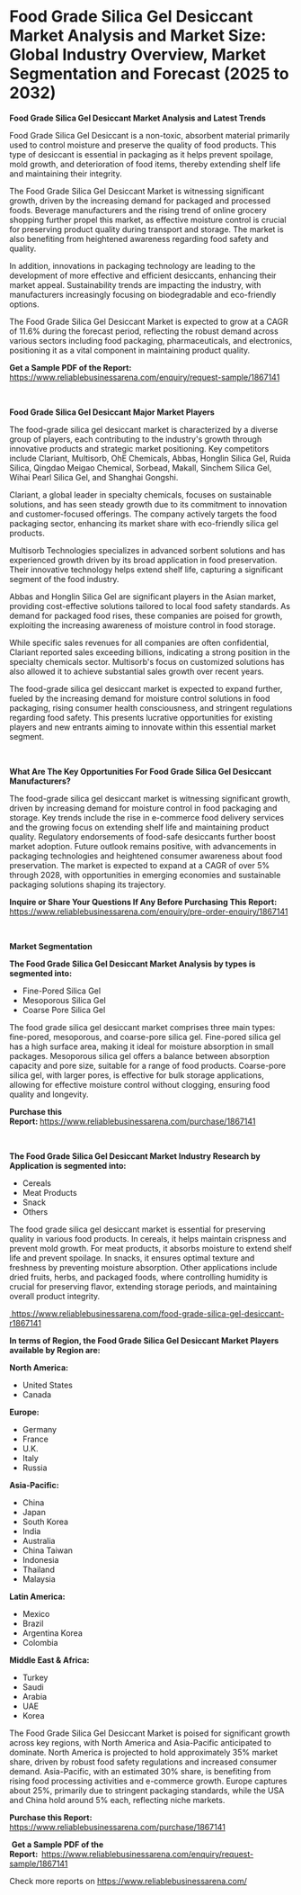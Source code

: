 <p><h1>Food Grade Silica Gel Desiccant Market Analysis and Market Size: Global Industry Overview, Market Segmentation and Forecast (2025 to 2032)</h1></p><p><strong>Food Grade Silica Gel Desiccant Market Analysis and Latest Trends</strong></p>
<p><p>Food Grade Silica Gel Desiccant is a non-toxic, absorbent material primarily used to control moisture and preserve the quality of food products. This type of desiccant is essential in packaging as it helps prevent spoilage, mold growth, and deterioration of food items, thereby extending shelf life and maintaining their integrity.</p><p>The Food Grade Silica Gel Desiccant Market is witnessing significant growth, driven by the increasing demand for packaged and processed foods. Beverage manufacturers and the rising trend of online grocery shopping further propel this market, as effective moisture control is crucial for preserving product quality during transport and storage. The market is also benefiting from heightened awareness regarding food safety and quality.</p><p>In addition, innovations in packaging technology are leading to the development of more effective and efficient desiccants, enhancing their market appeal. Sustainability trends are impacting the industry, with manufacturers increasingly focusing on biodegradable and eco-friendly options. </p><p>The Food Grade Silica Gel Desiccant Market is expected to grow at a CAGR of 11.6% during the forecast period, reflecting the robust demand across various sectors including food packaging, pharmaceuticals, and electronics, positioning it as a vital component in maintaining product quality.</p></p>
<p><strong>Get a Sample PDF of the Report:&nbsp;</strong> <a href="https://www.reliablebusinessarena.com/enquiry/request-sample/1867141?utm_campaign=2221&utm_medium=2&utm_source=Github&utm_content=ia&utm_term=03042025&utm_id=food-grade-silica-gel-desiccant">https://www.reliablebusinessarena.com/enquiry/request-sample/1867141</a></p>
<p>&nbsp;</p>
<p><strong>Food Grade Silica Gel Desiccant Major Market Players</strong></p>
<p><p>The food-grade silica gel desiccant market is characterized by a diverse group of players, each contributing to the industry's growth through innovative products and strategic market positioning. Key competitors include Clariant, Multisorb, OhE Chemicals, Abbas, Honglin Silica Gel, Ruida Silica, Qingdao Meigao Chemical, Sorbead, Makall, Sinchem Silica Gel, Wihai Pearl Silica Gel, and Shanghai Gongshi.</p><p>Clariant, a global leader in specialty chemicals, focuses on sustainable solutions, and has seen steady growth due to its commitment to innovation and customer-focused offerings. The company actively targets the food packaging sector, enhancing its market share with eco-friendly silica gel products. </p><p>Multisorb Technologies specializes in advanced sorbent solutions and has experienced growth driven by its broad application in food preservation. Their innovative technology helps extend shelf life, capturing a significant segment of the food industry.</p><p>Abbas and Honglin Silica Gel are significant players in the Asian market, providing cost-effective solutions tailored to local food safety standards. As demand for packaged food rises, these companies are poised for growth, exploiting the increasing awareness of moisture control in food storage.</p><p>While specific sales revenues for all companies are often confidential, Clariant reported sales exceeding billions, indicating a strong position in the specialty chemicals sector. Multisorb's focus on customized solutions has also allowed it to achieve substantial sales growth over recent years.</p><p>The food-grade silica gel desiccant market is expected to expand further, fueled by the increasing demand for moisture control solutions in food packaging, rising consumer health consciousness, and stringent regulations regarding food safety. This presents lucrative opportunities for existing players and new entrants aiming to innovate within this essential market segment.</p></p>
<p>&nbsp;</p>
<p><strong>What Are The Key Opportunities For Food Grade Silica Gel Desiccant Manufacturers?</strong></p>
<p><p>The food-grade silica gel desiccant market is witnessing significant growth, driven by increasing demand for moisture control in food packaging and storage. Key trends include the rise in e-commerce food delivery services and the growing focus on extending shelf life and maintaining product quality. Regulatory endorsements of food-safe desiccants further boost market adoption. Future outlook remains positive, with advancements in packaging technologies and heightened consumer awareness about food preservation. The market is expected to expand at a CAGR of over 5% through 2028, with opportunities in emerging economies and sustainable packaging solutions shaping its trajectory.</p></p>
<p><strong>Inquire or Share Your Questions If Any Before Purchasing This Report:</strong> <a href="https://www.reliablebusinessarena.com/enquiry/pre-order-enquiry/1867141?utm_campaign=2221&utm_medium=2&utm_source=Github&utm_content=ia&utm_term=03042025&utm_id=food-grade-silica-gel-desiccant">https://www.reliablebusinessarena.com/enquiry/pre-order-enquiry/1867141</a></p>
<p>&nbsp;</p>
<p><strong>Market Segmentation</strong></p>
<p><strong>The Food Grade Silica Gel Desiccant Market Analysis by types is segmented into:</strong></p>
<p><ul><li>Fine-Pored Silica Gel</li><li>Mesoporous Silica Gel</li><li>Coarse Pore Silica Gel</li></ul></p>
<p><p>The food grade silica gel desiccant market comprises three main types: fine-pored, mesoporous, and coarse-pore silica gel. Fine-pored silica gel has a high surface area, making it ideal for moisture absorption in small packages. Mesoporous silica gel offers a balance between absorption capacity and pore size, suitable for a range of food products. Coarse-pore silica gel, with larger pores, is effective for bulk storage applications, allowing for effective moisture control without clogging, ensuring food quality and longevity.</p></p>
<p><strong>Purchase this Report:&nbsp;</strong><a href="https://www.reliablebusinessarena.com/purchase/1867141?utm_campaign=2221&utm_medium=2&utm_source=Github&utm_content=ia&utm_term=03042025&utm_id=food-grade-silica-gel-desiccant">https://www.reliablebusinessarena.com/purchase/1867141</a></p>
<p>&nbsp;</p>
<p><strong>The Food Grade Silica Gel Desiccant Market Industry Research by Application is segmented into:</strong></p>
<p><ul><li>Cereals</li><li>Meat Products</li><li>Snack</li><li>Others</li></ul></p>
<p><p>The food grade silica gel desiccant market is essential for preserving quality in various food products. In cereals, it helps maintain crispness and prevent mold growth. For meat products, it absorbs moisture to extend shelf life and prevent spoilage. In snacks, it ensures optimal texture and freshness by preventing moisture absorption. Other applications include dried fruits, herbs, and packaged foods, where controlling humidity is crucial for preserving flavor, extending storage periods, and maintaining overall product integrity.</p></p>
<p><a href="https://www.reliablebusinessarena.com/food-grade-silica-gel-desiccant-r1867141?utm_campaign=2221&utm_medium=2&utm_source=Github&utm_content=ia&utm_term=03042025&utm_id=food-grade-silica-gel-desiccant">&nbsp;https://www.reliablebusinessarena.com/food-grade-silica-gel-desiccant-r1867141</a></p>
<p><strong>In terms of Region, the Food Grade Silica Gel Desiccant Market Players available by Region are:</strong></p>
<p>
    <p> <strong> North America: </strong>
        <ul>
            <li>United States</li>
            <li>Canada</li>
        </ul>
        </p> 
    <p> <strong> Europe: </strong>
        <ul>
            <li>Germany</li>
            <li>France</li>
            <li>U.K.</li>
            <li>Italy</li>
            <li>Russia</li>
        </ul>
        </p> 
    <p> <strong> Asia-Pacific: </strong>
        <ul>
            <li>China</li>
            <li>Japan</li>
            <li>South Korea</li>
            <li>India</li>
            <li>Australia</li>
            <li>China Taiwan</li>
            <li>Indonesia</li>
            <li>Thailand</li>
            <li>Malaysia</li>
        </ul>
        </p> 
    <p> <strong> Latin America: </strong>
        <ul>
            <li>Mexico</li>
            <li>Brazil</li>
            <li>Argentina Korea</li>
            <li>Colombia</li>
        </ul>
        </p> 
    <p> <strong> Middle East & Africa: </strong>
        <ul>
            <li>Turkey</li>
            <li>Saudi</li>
            <li>Arabia</li>
            <li>UAE</li>
            <li>Korea</li>
        </ul>
    </p>
    </p>
<p><p>The Food Grade Silica Gel Desiccant Market is poised for significant growth across key regions, with North America and Asia-Pacific anticipated to dominate. North America is projected to hold approximately 35% market share, driven by robust food safety regulations and increased consumer demand. Asia-Pacific, with an estimated 30% share, is benefiting from rising food processing activities and e-commerce growth. Europe captures about 25%, primarily due to stringent packaging standards, while the USA and China hold around 5% each, reflecting niche markets.</p></p>
<p><strong>Purchase this Report: </strong><a href="https://www.reliablebusinessarena.com/purchase/1867141?utm_campaign=2221&utm_medium=2&utm_source=Github&utm_content=ia&utm_term=03042025&utm_id=food-grade-silica-gel-desiccant">https://www.reliablebusinessarena.com/purchase/1867141</a></p>
<p>&nbsp;<strong>Get a Sample PDF of the Report:&nbsp;&nbsp;</strong><a href="https://www.reliablebusinessarena.com/enquiry/request-sample/1867141?utm_campaign=2221&utm_medium=2&utm_source=Github&utm_content=ia&utm_term=03042025&utm_id=food-grade-silica-gel-desiccant">https://www.reliablebusinessarena.com/enquiry/request-sample/1867141</a></p>
<p><strong></strong></p>
<p>Check more reports on <a href="https://www.reliablebusinessarena.com/?utm_campaign=2221&utm_medium=2&utm_source=Github&utm_content=ia&utm_term=03042025&utm_id=food-grade-silica-gel-desiccant">https://www.reliablebusinessarena.com/</a></p>